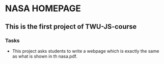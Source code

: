# NASA HOMEPAGE
## This is the first project of TWU-JS-course

### Tasks
- This project asks students to write a webpage which is exactly the same as what is shown in th nasa.pdf.


